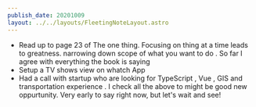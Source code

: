 ```yaml
---
publish_date: 20201009
layout: ../../layouts/FleetingNoteLayout.astro
---
```

- Read up to page 23 of The one thing. Focusing on thing at a time leads to greatness. narrowing down scope of what you want to do . So far I agree with everything the book is saying
- Setup a TV shows view on whatch App 
- Had a call with startup who are looking for TypeScript , Vue , GIS and transportation experience . I check all the above to might be good new oppurtunity. Very early to say right now, but let's wait and see!
